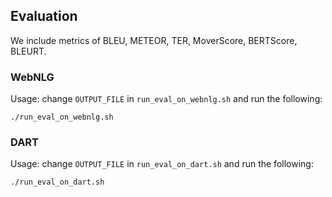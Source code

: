 ## Evaluation

We include metrics of BLEU, METEOR, TER, MoverScore, BERTScore, BLEURT.

### WebNLG

Usage: change `OUTPUT_FILE` in `run_eval_on_webnlg.sh` and run the following:
```
./run_eval_on_webnlg.sh
```

### DART

Usage: change `OUTPUT_FILE` in `run_eval_on_dart.sh` and run the following:
```
./run_eval_on_dart.sh
```